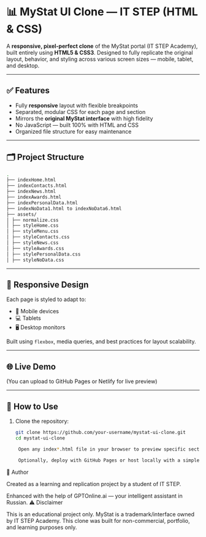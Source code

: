 # 📊 MyStat UI Clone — IT STEP (HTML & CSS)

A **responsive, pixel-perfect clone** of the MyStat portal (IT STEP Academy), built entirely using **HTML5 & CSS3**. Designed to fully replicate the original layout, behavior, and styling across various screen sizes — mobile, tablet, and desktop.

---

## ✅ Features

- Fully **responsive** layout with flexible breakpoints
- Separated, modular CSS for each page and section
- Mirrors the **original MyStat interface** with high fidelity
- No JavaScript — built 100% with HTML and CSS
- Organized file structure for easy maintenance

---

## 🗂️ Project Structure
```bash
.
├── indexHome.html
├── indexContacts.html
├── indexNews.html
├── indexAwards.html
├── indexPersonalData.html
├── indexNoData1.html to indexNoData6.html
├── assets/
│ ├── normalize.css
│ ├── styleHome.css
│ ├── styleMenu.css
│ ├── styleContacts.css
│ ├── styleNews.css
│ ├── styleAwards.css
│ ├── stylePersonalData.css
│ ├── styleNoData.css
```

---

## 📱 Responsive Design

Each page is styled to adapt to:
- 📱 Mobile devices
- 💻 Tablets
- 🖥️ Desktop monitors

Built using `flexbox`, media queries, and best practices for layout scalability.

---

## 🌐 Live Demo

(You can upload to GitHub Pages or Netlify for live preview)

---

## 📌 How to Use

1. Clone the repository:
   ```bash
   git clone https://github.com/your-username/mystat-ui-clone.git
   cd mystat-ui-clone

    Open any index*.html file in your browser to preview specific sections.

    Optionally, deploy with GitHub Pages or host locally with a simple server.

🧠 Author

Created as a learning and replication project by a student of IT STEP.

Enhanced with the help of GPTOnline.ai — your intelligent assistant in Russian.
⚠️ Disclaimer

This is an educational project only. MyStat is a trademark/interface owned by IT STEP Academy. This clone was built for non-commercial, portfolio, and learning purposes only.
